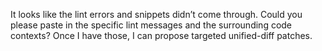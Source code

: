It looks like the lint errors and snippets didn’t come through. Could you please paste in the specific lint messages and the surrounding code contexts? Once I have those, I can propose targeted unified-diff patches.